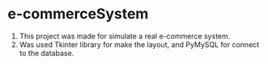 # e-commerceSystem
1. This project was made for simulate a real e-commerce system.
2. Was used Tkinter library for make the layout, and PyMySQL for connect to the database.